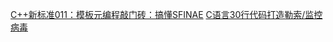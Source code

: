 [C++新标准011：模板元编程敲门砖：搞懂SFINAE](https://www.bilibili.com/video/BV1yr4y1t7qo)
[C语言30行代码打造勒索/监控病毒](https://www.bilibili.com/video/BV1mF411L7Ue)
